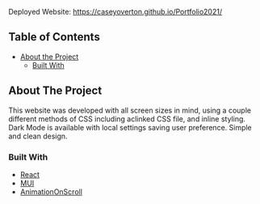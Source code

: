 Deployed Website: https://caseyoverton.github.io/Portfolio2021/

## Table of Contents

* [About the Project](#about-the-project)
  * [Built With](#built-with)


## About The Project
This website was developed with all screen sizes in mind, using a couple different methods of CSS including aclinked CSS file, and inline styling. <br/>
Dark Mode is available with local settings saving user preference. 
Simple and clean design. 

### Built With
* [React](https://reactjs.org)
* [MUI](https://mui.com)
* [AnimationOnScroll](https://www.npmjs.com/package/react-animation-on-scroll)


